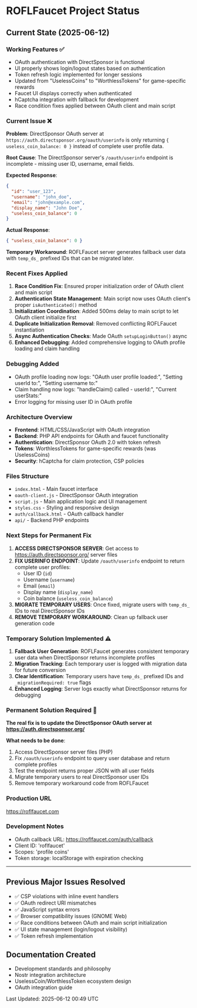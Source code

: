 # ROFLFaucet Project Status

## Current State (2025-06-12)

### Working Features ✅
- OAuth authentication with DirectSponsor is functional
- UI properly shows login/logout states based on authentication
- Token refresh logic implemented for longer sessions
- Updated from "UselessCoins" to "WorthlessTokens" for game-specific rewards
- Faucet UI displays correctly when authenticated
- hCaptcha integration with fallback for development
- Race condition fixes applied between OAuth client and main script

### Current Issue ❌
**Problem**: DirectSponsor OAuth server at `https://auth.directsponsor.org/oauth/userinfo` is only returning `{ useless_coin_balance: 0 }` instead of complete user profile data.

**Root Cause**: The DirectSponsor server's `/oauth/userinfo` endpoint is incomplete - missing user ID, username, email fields.

**Expected Response**:
```json
{
  "id": "user_123",
  "username": "john_doe", 
  "email": "john@example.com",
  "display_name": "John Doe",
  "useless_coin_balance": 0
}
```

**Actual Response**:
```json
{ "useless_coin_balance": 0 }
```

**Temporary Workaround**: ROFLFaucet server generates fallback user data with `temp_ds_` prefixed IDs that can be migrated later.

### Recent Fixes Applied
1. **Race Condition Fix**: Ensured proper initialization order of OAuth client and main script
2. **Authentication State Management**: Main script now uses OAuth client's proper `isAuthenticated()` method
3. **Initialization Coordination**: Added 500ms delay to main script to let OAuth client initialize first
4. **Duplicate Initialization Removal**: Removed conflicting ROFLFaucet instantiation
5. **Async Authentication Checks**: Made OAuth `setupLoginButton()` async
6. **Enhanced Debugging**: Added comprehensive logging to OAuth profile loading and claim handling

### Debugging Added
- OAuth profile loading now logs: "OAuth user profile loaded:", "Setting userId to:", "Setting username to:"
- Claim handling now logs: "handleClaim() called - userId:", "Current userStats:"
- Error logging for missing user ID in OAuth profile

### Architecture Overview
- **Frontend**: HTML/CSS/JavaScript with OAuth integration
- **Backend**: PHP API endpoints for OAuth and faucet functionality
- **Authentication**: DirectSponsor OAuth 2.0 with token refresh
- **Tokens**: WorthlessTokens for game-specific rewards (was UselessCoins)
- **Security**: hCaptcha for claim protection, CSP policies

### Files Structure
- `index.html` - Main faucet interface
- `oauth-client.js` - DirectSponsor OAuth integration
- `script.js` - Main application logic and UI management
- `styles.css` - Styling and responsive design
- `auth/callback.html` - OAuth callback handler
- `api/` - Backend PHP endpoints

### Next Steps for Permanent Fix
1. **ACCESS DIRECTSPONSOR SERVER**: Get access to https://auth.directsponsor.org/ server files
2. **FIX USERINFO ENDPOINT**: Update `/oauth/userinfo` endpoint to return complete user profiles:
   - User ID (`id`)
   - Username (`username`) 
   - Email (`email`)
   - Display name (`display_name`)
   - Coin balance (`useless_coin_balance`)
3. **MIGRATE TEMPORARY USERS**: Once fixed, migrate users with `temp_ds_` IDs to real DirectSponsor IDs
4. **REMOVE TEMPORARY WORKAROUND**: Clean up fallback user generation code

### Temporary Solution Implemented ⚠️
1. **Fallback User Generation**: ROFLFaucet generates consistent temporary user data when DirectSponsor returns incomplete profiles
2. **Migration Tracking**: Each temporary user is logged with migration data for future conversion
3. **Clear Identification**: Temporary users have `temp_ds_` prefixed IDs and `_migrationRequired: true` flags
4. **Enhanced Logging**: Server logs exactly what DirectSponsor returns for debugging

### Permanent Solution Required 🎯
**The real fix is to update the DirectSponsor OAuth server at https://auth.directsponsor.org/**

**What needs to be done**:
1. Access DirectSponsor server files (PHP)
2. Fix `/oauth/userinfo` endpoint to query user database and return complete profiles
3. Test the endpoint returns proper JSON with all user fields
4. Migrate temporary users to real DirectSponsor user IDs
5. Remove temporary workaround code from ROFLFaucet

### Production URL
https://roflfaucet.com

### Development Notes
- OAuth callback URL: https://roflfaucet.com/auth/callback
- Client ID: 'roflfaucet'
- Scopes: 'profile coins'
- Token storage: localStorage with expiration checking

---

## Previous Major Issues Resolved
- ✅ CSP violations with inline event handlers
- ✅ OAuth redirect URI mismatches 
- ✅ JavaScript syntax errors
- ✅ Browser compatibility issues (GNOME Web)
- ✅ Race conditions between OAuth and main script initialization
- ✅ UI state management (login/logout visibility)
- ✅ Token refresh implementation

## Documentation Created
- Development standards and philosophy
- Nostr integration architecture
- UselessCoin/WorthlessToken ecosystem design
- OAuth integration guide

Last Updated: 2025-06-12 00:49 UTC

